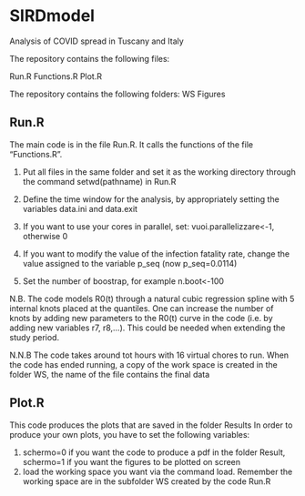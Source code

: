 # SIRDmodel
Analysis of COVID spread in Tuscany and Italy


 The repository contains the following files:
 
 Run.R
 Functions.R
 Plot.R
 
 The repository contains the following folders:
 WS
 Figures
 
## Run.R

The main code is in the file Run.R. It calls the functions of the file “Functions.R”. 

1. Put all files in the same folder and set it as the working directory through the command setwd(pathname) in Run.R

2. Define the time window for the analysis, by appropriately setting the variables data.ini and data.exit

3. If you want to use your cores in parallel, set: vuoi.parallelizzare<-1, otherwise 0

4. If you want to modify the value of the infection fatality rate, change the value assigned to the variable p_seq (now p_seq=0.0114)

5. Set the number of boostrap, for example n.boot<-100
 
N.B. The code models R0(t) through a natural cubic regression spline with 5 internal knots placed  at the quantiles. One can increase the number of knots by adding new parameters to the R0(t) curve in the code (i.e. by adding new variables r7, r8,…). This could be needed when extending the study period.  

N.N.B The code takes around tot hours with 16 virtual chores to run. When the code has ended running, a copy of the work space is created in the folder WS, the name of the file contains the final data  


## Plot.R

This code produces the plots that are saved in the folder Results
In order to produce your own plots, you have to set the following variables:

1. schermo=0 if you want the code to produce a pdf in the folder Result, schermo=1 if you want the figures to be plotted on screen
2. load the working space you want via the command load. Remember the working space are in the subfolder WS created by the code Run.R

